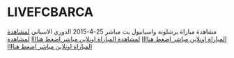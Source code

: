 # LIVEFCBARCA
مشاهدة مباراة برشلونة واسبانيول بث مباشر 25-4-2015 الدوري الاسباني [لمشاهدة المباراة اونلاين مباشر اضغط هناااا](https://twitter.com/Tab3Online8/status/591899870564343808)  [لمشاهدة المباراة اونلاين مباشر اضغط هناااا](https://twitter.com/Tab3Online8/status/591899870564343808)  [لمشاهدة المباراة اونلاين مباشر اضغط هناااا](https://twitter.com/Tab3Online8/status/591899870564343808)
